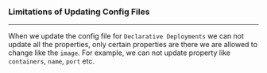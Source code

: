 ### Limitations of Updating Config Files

---

When we update the config file for `Declarative Deployments` we can not update all the properties, only certain properties are there we are allowed to change like the `image`. For example, we can not update property like `containers`, `name`, `port` etc.
